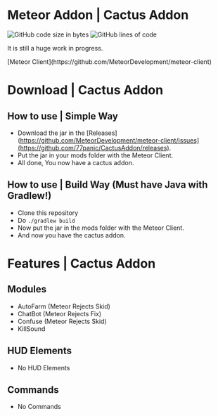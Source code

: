 # Meteor Addon | Cactus Addon

<div>
    <img src="https://img.shields.io/github/languages/code-size/77panic/CactusAddon" alt="GitHub code size in bytes"/>
    <img src="https://img.shields.io/endpoint?url=https://ghloc.vercel.app/api/77panic/CactusAddon/badge?filter=.java$&label=lines%20of%20code&color=blue" alt="GitHub lines of code"/>
</div>

<p>It is still a huge work in progress.</p>
[Meteor Client](https://github.com/MeteorDevelopment/meteor-client)

# Download | Cactus Addon

## How to use | Simple Way

- Download the jar in the [Releases](https://github.com/MeteorDevelopment/meteor-client/issues](https://github.com/77panic/CactusAddon/releases).
- Put the jar in your mods folder with the Meteor Client.
- All done, You now have a cactus addon.

## How to use | Build Way (Must have Java with Gradlew!)

- Clone this repository
- Do `./gradlew build`
- Now put the jar in the mods folder with the Meteor Client.
- And now you have the cactus addon.

# Features | Cactus Addon

## Modules

- AutoFarm (Meteor Rejects Skid)
- ChatBot (Meteor Rejects Fix)
- Confuse (Meteor Rejects Skid)
- KillSound

## HUD Elements

- No HUD Elements

## Commands

- No Commands
